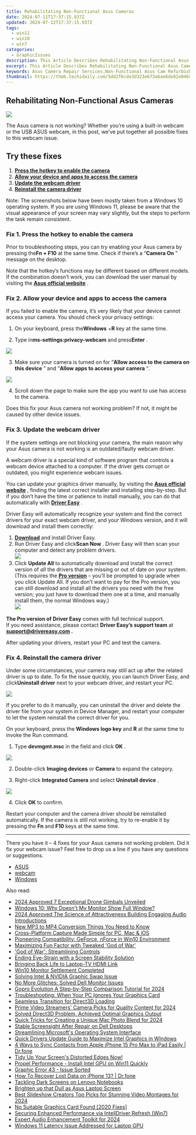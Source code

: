 ```yaml
---
title: Rehabilitating Non-Functional Asus Cameras
date: 2024-07-11T17:37:15.937Z
updated: 2024-07-12T17:37:15.937Z
tags:
  - win11
  - win10
  - win7
categories:
  - GraphicIssues
description: This Article Describes Rehabilitating Non-Functional Asus Cameras
excerpt: This Article Describes Rehabilitating Non-Functional Asus Cameras
keywords: Asus Camera Repair Services,Non-Functional Asus Cam Refurbishing,Asus Camera Diagnostic Testing,Reviving Old Asus Cameras,Asus Camera Battery Replacement Services,Camera Lens Correction by Asus Experts,Asus Camera Warranty Extension Services
thumbnail: https://thmb.techidaily.com/5dd2f6cde3d323e673a6ae6de82e04690c6752ca51d81e51c29c7b758bb18642.jpg
---
```


## Rehabilitating Non-Functional Asus Cameras

![](https://images.drivereasy.com/wp-content/uploads/2021/11/Asus_Laptop-1200x718.jpg)

 The Asus camera is not working? Whether you’re using a built-in webcam or the USB ASUS webcam, in this post, we’ve put together all possible fixes to this webcam issue.

## Try these fixes

1. **[Press the hotkey to enable the camera](#h-fix-1-press-the-hotkey-to-enable-the-camera)**
2. **[Allow your device and apps to access the camera](#h-fix-2-allow-your-device-and-apps-to-access-the-camera)**
3. **[Update the webcam driver](#h-fix-3-update-the-webcam-driver)**
4. **[Reinstall the camera driver](#h-fix-4-reinstall-the-camera-driver)**

 Note: The screenshots below have been mostly taken from a Windows 10 operating system. If you are using Windows 11, please be aware that the visual appearance of your screen may vary slightly, but the steps to perform the task remain consistent.

### Fix 1\. Press the hotkey to enable the camera

 Prior to troubleshooting steps, you can try enabling your Asus camera by pressing the**Fn + F10** at the same time. Check if there’s a “**Camera On** ” message on the desktop.

 Note that the hotkey’s functions may be different based on different models. If the combination doesn’t work, you can download the user manual by visiting the [**Asus official website**](https://www.asus.com/) .

### Fix 2\. Allow your device and apps to access the camera

 If you failed to enable the camera, it’s very likely that your device cannot access your camera. You should check your privacy settings:

 1) On your keyboard, press the**Windows** +**R** key at the same time.

 2) Type in**ms-settings:privacy-webcam** and press**Enter** .

![](https://images.drivereasy.com/wp-content/uploads/2021/11/privacy.jpg)

 3) Make sure your camera is turned on for “**Allow access to the camera on this device** ” and “**Allow apps to access your camera** “.

![](https://images.drivereasy.com/wp-content/uploads/2021/11/camera.jpg)

 4) Scroll down the page to make sure the app you want to use has access to the camera.

 Does this fix your Asus camera not working problem? If not, it might be caused by other device issues.

### Fix 3\. Update the webcam driver

 If the system settings are not blocking your camera, the main reason why your Asus camera is not working is an outdated/faulty webcam driver.

 A webcam driver is a special kind of software program that controls a webcam device attached to a computer. If the driver gets corrupt or outdated, you might experience webcam issues.

 You can update your graphics driver manually, by visiting the **[Asus official website](https://www.asus.com)**  , finding the latest correct installer and installing step-by-step. But if you don’t have the time or patience to install manually, you can do that automatically with **[Driver Easy](https://tools.techidaily.com/drivereasy/download/)**  .

 Driver Easy will automatically recognize your system and find the correct drivers for your exact webcam driver, and your Windows version, and it will download and install them correctly:

1. **[Download](https://tools.techidaily.com/drivereasy/download/)**  and install Driver Easy.
2. Run Driver Easy and click**Scan Now** . Driver Easy will then scan your computer and detect any problem drivers.  
![](https://images.drivereasy.com/wp-content/uploads/2021/05/scan-now.jpg)
3. Click **Update All** to automatically download and install the correct version of _all_ the drivers that are missing or out of date on your system.(This requires the **[Pro version](https://tools.techidaily.com/drivereasy/download/)** [](https://tools.techidaily.com/drivereasy/download/) – you’ll be prompted to upgrade when you click Update All. If you don’t want to pay for the Pro version, you can still download and install all the drivers you need with the free version; you just have to download them one at a time, and manually install them, the normal Windows way.)  
![](https://images.drivereasy.com/wp-content/uploads/2021/04/update-webcam-driver-driver-easy.jpg)

**The Pro version of Driver Easy** comes with full technical support.  
 If you need assistance, please contact **Driver Easy’s support team** at **[support@drivereasy.com](mailto:support@drivereasy.com) .**

After updating your drivers, restart your PC and test the camera.

### Fix 4\. Reinstall the camera driver

 Under some circumstances, your camera may still act up after the related driver is up to date. To fix the issue quickly, you can launch Driver Easy, and click**Uninstall driver** next to your webcam driver, and restart your PC.

![](https://images.drivereasy.com/wp-content/uploads/2021/11/uninstall-driver-1.jpg)

 If you prefer to do it manually, you can uninstall the driver and delete the driver file from your system in Device Manager, and restart your computer to let the system reinstall the correct driver for you.

 On your keyboard, press the **Windows logo key** and **R** at the same time to invoke the Run command.

 1) Type **devmgmt.msc** in the field and click **OK** .

![](https://images.drivereasy.com/wp-content/uploads/2021/04/control-panel.jpg)

 2) Double-click **Imaging devices**  or **Camera** to expand the category.

 3) Right-click **Integrated Camera** and select **Uninstall device** .

![](https://images.drivereasy.com/wp-content/uploads/2021/04/reinstall-camera-driver.jpg)

 4) Click **OK** to confirm.

 Restart your computer and the camera driver should be reinstalled automatically. If the camera is still not working, try to re-enable it by pressing the **Fn** and **F10** keys at the same time.

---

 There you have it – 4 fixes for your Asus camera not working problem. Did it fix your webcam issue? Feel free to drop us a line if you have any questions or suggestions.

* [ASUS](https://tools.techidaily.com/drivereasy/download/)
* [webcam](https://tools.techidaily.com/drivereasy/download/)
* [Windows](https://tools.techidaily.com/drivereasy/download/)

<ins class="adsbygoogle"
     style="display:block"
     data-ad-format="autorelaxed"
     data-ad-client="ca-pub-7571918770474297"
     data-ad-slot="1223367746"></ins>



<ins class="adsbygoogle"
     style="display:block"
     data-ad-client="ca-pub-7571918770474297"
     data-ad-slot="8358498916"
     data-ad-format="auto"
     data-full-width-responsive="true"></ins>



<span class="atpl-alsoreadstyle">Also read:</span>
<div><ul>
<li><a href="https://fox-helps.techidaily.com/2024-approved-7-exceptional-drone-gimbals-unveiled/"><u>2024 Approved  7 Exceptional Drone Gimbals Unveiled</u></a></li>
<li><a href="https://graphic-issues.techidaily.com/windows-10-why-doesnt-my-monitor-show-full-window/"><u>Windows 10: Why Doesn't My Monitor Show Full Window?</u></a></li>
<li><a href="https://some-skills.techidaily.com/2024-approved-the-science-of-attractiveness-building-engaging-audio-introductions/"><u>2024 Approved  The Science of Attractiveness  Building Engaging Audio Introductions</u></a></li>
<li><a href="https://ai-video-tools.techidaily.com/new-mp3-to-mp4-conversion-things-you-need-to-know/"><u>New MP3 to MP4 Conversion Things You Need to Know</u></a></li>
<li><a href="https://screen-capture.techidaily.com/cross-platform-capture-made-simple-for-pc-mac-and-ios/"><u>Cross-Platform Capture Made Simple for PC, Mac & iOS</u></a></li>
<li><a href="https://graphic-issues.techidaily.com/pioneering-compatibility-geforce-nforce-in-win10-environment/"><u>Pioneering Compatibility: GeForce, nForce in Win10 Environment</u></a></li>
<li><a href="https://graphic-issues.techidaily.com/maximizing-fun-factor-with-tweaked-god-of-war/"><u>Maximizing Fun Factor with Tweaked 'God of War'</u></a></li>
<li><a href="https://graphic-issues.techidaily.com/god-of-war-streamlining-controls/"><u>'God of War': Streamlining Controls</u></a></li>
<li><a href="https://graphic-issues.techidaily.com/ending-eye-strain-with-a-screen-stability-solution/"><u>Ending Eye-Strain with a Screen Stability Solution</u></a></li>
<li><a href="https://graphic-issues.techidaily.com/bringing-back-life-to-laptop-tv-hdmi-link/"><u>Bringing Back Life to Laptop-TV HDMI Link</u></a></li>
<li><a href="https://graphic-issues.techidaily.com/win10-monitor-settlement-completed/"><u>Win10 Monitor Settlement Completed</u></a></li>
<li><a href="https://graphic-issues.techidaily.com/solving-intel-and-nvidia-graphic-swap-issue/"><u>Solving Intel & NVIDIA Graphic Swap Issue</u></a></li>
<li><a href="https://graphic-issues.techidaily.com/no-more-glitches-solved-dell-monitor-issues/"><u>No More Glitches: Solved Dell Monitor Issues</u></a></li>
<li><a href="https://some-knowledge.techidaily.com/gopro-evolution-a-step-by-step-comparison-tutorial-for-2024/"><u>Gopro Evolution  A Step-by-Step Comparison Tutorial for 2024</u></a></li>
<li><a href="https://graphic-issues.techidaily.com/troubleshooting-when-your-pc-ignores-your-graphics-card/"><u>Troubleshooting: When Your PC Ignores Your Graphics Card</u></a></li>
<li><a href="https://graphic-issues.techidaily.com/seamless-transition-for-direct3d-loading/"><u>Seamless Transition for Direct3D Loading</u></a></li>
<li><a href="https://screen-video-capture.techidaily.com/prime-video-streamers-camera-picks-for-quality-content-for-2024/"><u>Prime Video Streamers' Camera Picks for Quality Content for 2024</u></a></li>
<li><a href="https://graphic-issues.techidaily.com/solved-direct3d-problem-achieved-optimal-graphics-output/"><u>Solved Direct3D Problem, Achieved Optimal Graphics Output</u></a></li>
<li><a href="https://extra-guidance.techidaily.com/quick-tricks-for-creating-a-unique-mac-photo-blend-for-2024/"><u>Quick Tricks for Creating a Unique Mac Photo Blend for 2024</u></a></li>
<li><a href="https://graphic-issues.techidaily.com/stable-screensight-after-repair-on-dell-desktops/"><u>Stable Screensight After Repair on Dell Desktops</u></a></li>
<li><a href="https://graphic-issues.techidaily.com/streamlining-microsofts-operating-system-interface/"><u>Streamlining Microsoft's Operating System Interface</u></a></li>
<li><a href="https://graphic-issues.techidaily.com/quick-drivers-update-guide-to-maximize-intel-graphics-in-windows/"><u>Quick Drivers Update Guide to Maximize Intel Graphics in WIndows</u></a></li>
<li><a href="https://iphone-transfer.techidaily.com/4-ways-to-sync-contacts-from-apple-iphone-15-pro-max-to-ipad-easily-drfone-by-drfone-transfer-from-ios/"><u>4 Ways to Sync Contacts from Apple iPhone 15 Pro Max to iPad Easily | Dr.fone</u></a></li>
<li><a href="https://graphic-issues.techidaily.com/1719817931438-tidy-up-your-screens-distorted-edges-now/"><u>Tidy Up Your Screen's Distorted Edges Now!</u></a></li>
<li><a href="https://graphic-issues.techidaily.com/propel-performance-install-intel-gpu-on-win11-quickly/"><u>Propel Performance - Install Intel GPU on Win11 Quickly</u></a></li>
<li><a href="https://graphic-issues.techidaily.com/graphic-error-43-issue-sorted/"><u>Graphic Error 43 - Issue Sorted</u></a></li>
<li><a href="https://blog-min.techidaily.com/how-to-recover-lost-data-on-iphone-13-drfone-by-drfone-ios-data-recovery-ios-data-recovery/"><u>How To Recover Lost Data on iPhone 13? | Dr.fone</u></a></li>
<li><a href="https://graphic-issues.techidaily.com/tackling-dark-screens-on-lenovo-notebooks/"><u>Tackling Dark Screens on Lenovo Notebooks</u></a></li>
<li><a href="https://graphic-issues.techidaily.com/brighten-up-that-dull-as-asus-laptop-screen/"><u>Brighten up that Dull as Asus Laptop Screen</u></a></li>
<li><a href="https://video-creation-software.techidaily.com/best-slideshow-creators-top-picks-for-stunning-video-montages-for-2024/"><u>Best Slideshow Creators Top Picks for Stunning Video Montages for 2024</u></a></li>
<li><a href="https://graphic-issues.techidaily.com/no-suitable-graphics-card-found-2020-fixes/"><u>No Suitable Graphics Card Found [2020 Fixes]</u></a></li>
<li><a href="https://graphic-issues.techidaily.com/securing-enhanced-performance-via-intelldriver-refresh-win7/"><u>Securing Enhanced Performance via IntellDriver Refresh (Win7)</u></a></li>
<li><a href="https://some-knowledge.techidaily.com/expert-audio-enhancement-toolkit-for-2024/"><u>Expert Audio Enhancement Toolkit for 2024</u></a></li>
<li><a href="https://graphic-issues.techidaily.com/windows-11-latency-issue-addressed-for-laptop-gpu/"><u>Windows 11 Latency Issue Addressed for Laptop GPU</u></a></li>
</ul></div>
